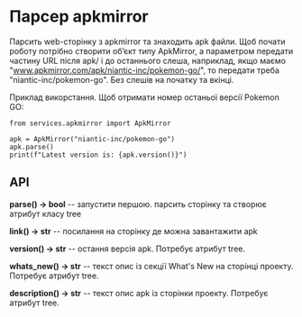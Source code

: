 # Парсер apkmirror

Парсить web-сторінку з apkmirror та знаходить apk файли.
Щоб почати роботу потрібно створити обʼєкт типу ApkMirror, а параметром передати
частину URL після apk/ і до останнього слеша, наприклад,
якщо маємо "www.apkmirror.com/apk/niantic-inc/pokemon-go/", то передати треба
"niantic-inc/pokemon-go". Без слешів на початку та вкінці.

Приклад викорстання. Щоб отримати номер останьої версії Pokemon GO:

```
from services.apkmirror import ApkMirror

apk = ApkMirror("niantic-inc/pokemon-go")
apk.parse()
print(f"Latest version is: {apk.version()}")
```


## API

**parse() -> bool** -- запустити першою. парсить сторінку та створює атрибут класу tree

**link() -> str** -- посилання на сторінку де можна завантажити apk

**version() -> str** -- остання версія apk. Потребує атрибут tree.

**whats_new() -> str** -- текст опис із секції What's New на сторінці проекту. Потребує атрибут tree.

**description() -> str** -- текст опис apk із сторінки проекту. Потребує атрибут tree.
